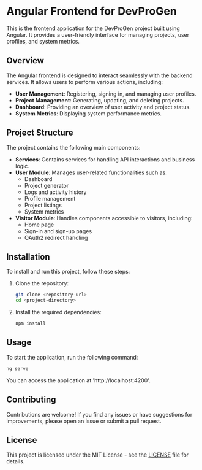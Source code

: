 # Angular Frontend for DevProGen

This is the frontend application for the DevProGen project built using Angular. It provides a user-friendly interface for managing projects, user profiles, and system metrics.

## Overview

The Angular frontend is designed to interact seamlessly with the backend services. It allows users to perform various actions, including:

- **User Management**: Registering, signing in, and managing user profiles.
- **Project Management**: Generating, updating, and deleting projects.
- **Dashboard**: Providing an overview of user activity and project status.
- **System Metrics**: Displaying system performance metrics.

## Project Structure

The project contains the following main components:

- **Services**: Contains services for handling API interactions and business logic.
- **User Module**: Manages user-related functionalities such as:
  - Dashboard
  - Project generator
  - Logs and activity history
  - Profile management
  - Project listings
  - System metrics
- **Visitor Module**: Handles components accessible to visitors, including:
  - Home page
  - Sign-in and sign-up pages
  - OAuth2 redirect handling

## Installation

To install and run this project, follow these steps:

1. Clone the repository:
   ```bash
   git clone <repository-url>
   cd <project-directory>
   ```

2. Install the required dependencies:
   ```bash
   npm install
   ```

## Usage

To start the application, run the following command:

```bash
ng serve
```

You can access the application at 'http://localhost:4200'.

## Contributing

Contributions are welcome! If you find any issues or have suggestions for improvements, please open an issue or submit a pull request.

## License

This project is licensed under the MIT License - see the [LICENSE](LICENSE) file for details.
